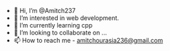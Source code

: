 - 👋 Hi, I’m @Amitch237
- 👀 I’m interested in web development.
- 🌱 I’m currently learning cpp
- 💞️ I’m looking to collaborate on ...
- 📫 How to reach me - amitchourasia236@gmail.com

<!---
Amitch237/Amitch237 is a ✨ special ✨ repository because its `README.md` (this file) appears on your GitHub profile.
You can click the Preview link to take a look at your changes.
--->
